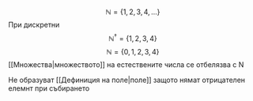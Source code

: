 
$$\mathbb{N} = \{1,2,3,4,\dots\}$$
При дискретни
$$\mathbb{N}^{\dagger} = \{1,2,3,4\}$$
$$\mathbb{N} = \{0,1,2,3,4\}$$
[[Множества|множеството]] на естествените числа се отбелязва с N

Не образуват [[Дефиниция на поле|поле]] защото нямат отрицателен елемнт при събирането